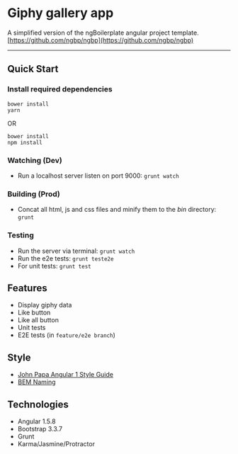 # Giphy gallery app

A simplified version of the ngBoilerplate angular project template.
[https://github.com/ngbp/ngbp](https://github.com/ngbp/ngbp)

***

## Quick Start

### Install required dependencies
```
bower install
yarn
```

OR

```
bower install
npm install
```

### Watching (Dev)

* Run a localhost server listen on port 9000:
`grunt watch`

### Building (Prod)

* Concat all html, js and css files and minify them to the *bin* directory:
`grunt`

### Testing

* Run the server via terminal:
`grunt watch`
* Run the e2e tests:
`grunt teste2e`
* For unit tests:
`grunt test`

## Features

* Display giphy data
* Like button
* Like all button
* Unit tests
* E2E tests (in `feature/e2e branch`)

## Style

* [John Papa Angular 1 Style Guide](https://github.com/johnpapa/angular-styleguide/blob/master/a1/README.md)
* [BEM Naming](http://getbem.com/naming/)

## Technologies

* Angular 1.5.8
* Bootstrap 3.3.7
* Grunt
* Karma/Jasmine/Protractor
